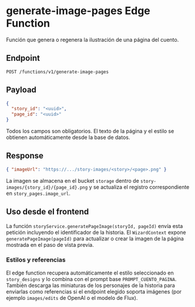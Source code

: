 # generate-image-pages Edge Function

Función que genera o regenera la ilustración de una página del cuento.

## Endpoint

`POST /functions/v1/generate-image-pages`

## Payload

```json
{
  "story_id": "<uuid>",
  "page_id": "<uuid>"
}
```
Todos los campos son obligatorios. El texto de la página y el estilo se obtienen
automáticamente desde la base de datos.

## Response

```json
{ "imageUrl": "https://.../story-images/<story>/<page>.png" }
```

La imagen se almacena en el bucket `storage` dentro de `story-images/{story_id}/{page_id}.png`
y se actualiza el registro correspondiente en `story_pages.image_url`.

## Uso desde el frontend

La función `storyService.generatePageImage(storyId, pageId)` envía esta
petición incluyendo el identificador de la historia. El `WizardContext` expone
`generatePageImage(pageId)` para actualizar o crear la imagen de la página
mostrada en el paso de vista previa.

### Estilos y referencias

El edge function recupera automáticamente el estilo seleccionado en
`story_designs` y lo combina con el prompt base `PROMPT_CUENTO_PAGINA`.
También descarga las miniaturas de los personajes de la historia para
enviarlas como referencias si el endpoint elegido soporta imágenes (por
ejemplo `images/edits` de OpenAI o el modelo de Flux).
